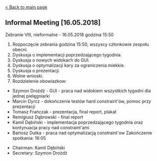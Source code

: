 [< Back to main page](/)

## Informal Meeting [16.05.2018]

Zebranie VIII, nieformalne -  16.05.2018 godzina 15:50
1. Rozpoczęcie zebrania godzina 15:50, wszyscy członkowie zespołu obecni.
2. Dyskusja o implementacji poprzedzającego tygodnia.
3. Dyskusja o nowych widokach do GUI.
4. Dyskusja o  optymalizacji kary za ograniczenia miekkie.
5. Dyskusja o prezentacji.
6. Wolne wnioski.
7. Rozdzielenie obowiazkow:
  - Szymon Drożdż - GUI - praca nad widokiem wszystkich tygodni dla jednej pielęgniarki
  - Marcin Dyrcz - dokończenie testów hard constraint'ów, pomoc przy prezentacji
  - Tomasz Frańczak - prezentacja, final report, plakat
  - Remigiusz Dąbrowski - final report
  - Kamil Dębiński - implementacja poprzedzającego tygodnia oraz kontynuacja pracy nad constraint'ami
  - Bartosz Dutka - praca nad optymalizacją constraint'ow
Zakończenie spotkania: 16:05
* Chairman: Kamil Dębiński
* Secretary: Szymon Drożdż
